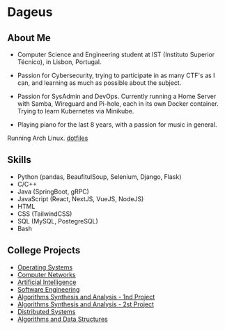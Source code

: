 # Dageus

## About Me

- Computer Science and Engineering student at IST (Instituto Superior Técnico), in Lisbon, Portugal.

- Passion for Cybersecurity, trying to participate in as many CTF's as I can, and learning as much as possible about the subject.

- Passion for SysAdmin and DevOps. Currently running a Home Server with Samba, Wireguard and Pi-hole, each in its own Docker container. Trying to learn Kubernetes via Minikube.

- Playing piano for the last 8 years, with a passion for music in general.

Running Arch Linux. [dotfiles](https://github.com/Dageus/dotfiles)

## Skills

- Python (pandas, BeaufitulSoup, Selenium, Django, Flask)
- C/C++ 
- Java (SpringBoot, gRPC)
- JavaScript (React, NextJS, VueJS, NodeJS)
- HTML 
- CSS (TailwindCSS)
- SQL (MySQL, PostegreSQL)
- Bash

## College Projects

- [Operating Systems](https://github.com/Dageus/pipe-messaging-system)
- [Computer Networks](https://github.com/Dageus/socket-auction)
- [Artificial Intelligence](https://github.com/Dageus/bimaru-solver)
- [Software Engineering](https://github.com/Dageus/HumanaEthica)
- [Algorithms Synthesis and Analysis - 1nd Project](https://github.com/Dageus/grid-fill-solver)
- [Algorithms Synthesis and Analysis - 2st Project](https://github.com/Dageus/graph-spf)
- [Distributed Systems](https://github.com/Dageus/Tuplespace-DS)
- [Algorithms and Data Structures](https://github.com/Dageus/Airport-Management)
